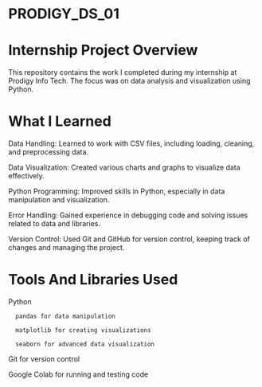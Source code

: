 # PRODIGY_DS_01
# Internship Project Overview
This repository contains the work I completed during my internship at Prodigy Info Tech. The focus was on data analysis and visualization using Python.
# What I Learned
Data Handling: Learned to work with CSV files, including loading, cleaning, and preprocessing data.

Data Visualization: Created various charts and graphs to visualize data effectively.

Python Programming: Improved skills in Python, especially in data manipulation and visualization.

Error Handling: Gained experience in debugging code and solving issues related to data and libraries.

Version Control: Used Git and GitHub for version control, keeping track of changes and managing the project.

# Tools And Libraries Used

Python
     
      pandas for data manipulation
     
      matplotlib for creating visualizations
      
      seaborn for advanced data visualization

Git for version control

Google Colab for running and testing code
